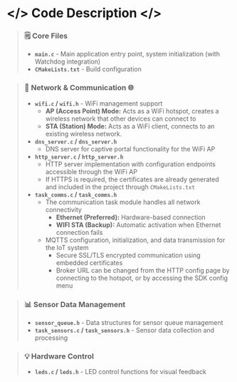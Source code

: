 # </> Code Description </>

> ### 🗒️ Core Files
> - **`main.c`** - Main application entry point, system initialization (with Watchdog integration)
> - **`CMakeLists.txt`** - Build configuration

> ### 📡 Network & Communication 🌐
> - **`wifi.c` / `wifi.h`** - WiFi management support
>   - **AP (Access Point) Mode:** Acts as a WiFi hotspot, creates a wireless network that other devices can connect to
>   - **STA (Station) Mode:** Acts as a WiFi client, connects to an existing wireless network.
> - **`dns_server.c` / `dns_server.h`**
>   - DNS server for captive portal functionality for the WiFi AP
> - **`http_server.c` / `http_server.h`**
>   - HTTP server implementation with configuration endpoints accessible through the WiFi AP
>   - If HTTPS is required, the certificates are already generated and included in the project through `CMakeLists.txt`
> - **`task_comms.c` / `task_comms.h`**
>   - The communication task module handles all network connectivity
>     - **Ethernet (Preferred):** Hardware-based connection
>     - **WIFI STA (Backup):** Automatic activation when Ethernet connection fails
>   - MQTTS configuration, initialization, and data transmission for the IoT system
>     - Secure SSL/TLS encrypted communication using embedded certificates
>     - Broker URL can be changed from the HTTP config page by connecting to the hotspot, or by accessing the SDK config menu

> ### 📊 Sensor Data Management
> - **`sensor_queue.h`** - Data structures for sensor queue management
> - **`task_sensors.c` / `task_sensors.h`** - Sensor data collection and processing

> ### 💡 Hardware Control
> - **`leds.c` / `leds.h`** - LED control functions for visual feedback

